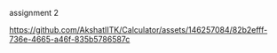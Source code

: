 assignment 2


https://github.com/AkshatIITK/Calculator/assets/146257084/82b2efff-736e-4665-a46f-835b5786587c

